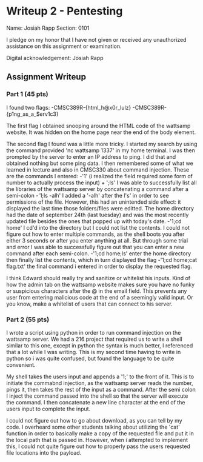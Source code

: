 # Writeup 2 - Pentesting

Name: Josiah Rapp
Section: 0101

I pledge on my honor that I have not given or received any unauthorized assistance on this assignment or examination.

Digital acknowledgement: Josiah Rapp

## Assignment Writeup

### Part 1 (45 pts)

I found two flags:
-CMSC389R-{html_h@x0r_lulz}
-CMSC389R-{p1ng_as_a_$erv1c3}

The first flag I obtained snooping around the HTML code of the wattsamp website. It was hidden on the home page near the end of the body element.

The second flag I found was a little more tricky. I started my search by using the command provided 'nc wattsamp 1337' in my home terminal. I was then prompted by the server to enter an IP address to ping. I did that and obtained nothing but some ping data. I then remembered some of what we learned in lecture and also in CMSC330 about command injection. These are the commands I entered:
-'1' (i realized the field required some form of number to actually process the input) + ';ls'
	I was able to successfully list all the libraries of the wattsamp server by concatenating a command after a semi-colon
-'1;ls -alh' 
	I added a '-alh' after the l's' in order to see permissions of the file. However, this had an unintended side effect: it displayed the last time those folders/files were editted. The home directory had the date of september 24th (last tuesday) and was the most recently updated file besides the ones that popped up with today's date.
-'1;cd home'
	I cd'd into the directory but I could not list the contents. I could not figure out how to enter multiple commands, as the shell boots you after either 3 seconds or after you enter anything at all. But through some trial and error I was able to successfully figure out that you can enter a new command after each semi-colon.
-'1;cd home;ls'
	enter the home directory then finally list the contents, which in turn displayed the flag
-'1;cd home;cat flag.txt'
	the final command i entered in order to display the requested flag.

I think Edward should really try and sanitize or whitelist his inputs. Kind of how the admin tab on the wattsamp website makes sure you have no funky or suspicious characters after the @ in the email field. This prevents any user from entering malicious code at the end of a seemingly valid input. Or you know, make a whitelist of users that can connect to his server.

### Part 2 (55 pts)

I wrote a script using python in order to run command injection on the wattsamp server. We had a 216 project that required us to write a shell similar to this one, except in python the syntax is much better, I referenced that a lot while I was writing. This is my second time having to write in python so i was quite confused, but found the language to be quite convenient. 

My shell takes the users input and appends a '1;' to the front of it. This is to initiate the commabnd injection, as the wattsamp server reads the number, pings it, then takes the rest of the input as a command. After the semi colon I inject the command passed into the shell so that the server will execute the command. I then concatenate a new line character at the end of the users input to complete the input.

I could not figure out how to go about download, as you can tell by my code. I overheard some other students talking about utilizing the 'cat' function in order to basically make a copy of the requested file and put it in the local path that is passed in. However, when i attempted to implement this, I could not quite figure out how to properly pass the users requested file locations into the payload.